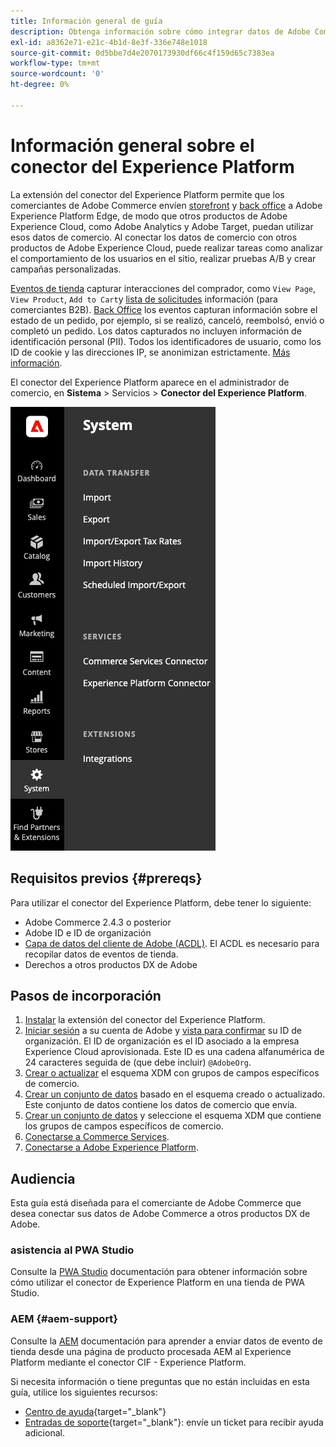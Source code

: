 ```yaml
---
title: Información general de guía
description: Obtenga información sobre cómo integrar datos de Adobe Commerce con Adobe Experience Platform mediante el conector del Experience Platform.
exl-id: a8362e71-e21c-4b1d-8e3f-336e748e1018
source-git-commit: 0d5bbe7d4e2070173930df66c4f159d65c7383ea
workflow-type: tm+mt
source-wordcount: '0'
ht-degree: 0%

---
```


# Información general sobre el conector del Experience Platform

La extensión del conector del Experience Platform permite que los comerciantes de Adobe Commerce envíen [storefront](events.md#storefront-events) y [back office](events.md#back-office-events) a Adobe Experience Platform Edge, de modo que otros productos de Adobe Experience Cloud, como Adobe Analytics y Adobe Target, puedan utilizar esos datos de comercio. Al conectar los datos de comercio con otros productos de Adobe Experience Cloud, puede realizar tareas como analizar el comportamiento de los usuarios en el sitio, realizar pruebas A/B y crear campañas personalizadas.

[Eventos de tienda](events.md#storefront-events) capturar interacciones del comprador, como `View Page`, `View Product`, `Add to Cart`y [lista de solicitudes](events.md#b2b-events) información (para comerciantes B2B). [Back Office](events.md#back-office-events) los eventos capturan información sobre el estado de un pedido, por ejemplo, si se realizó, canceló, reembolsó, envió o completó un pedido. Los datos capturados no incluyen información de identificación personal (PII). Todos los identificadores de usuario, como los ID de cookie y las direcciones IP, se anonimizan estrictamente. [Más información](https://www.adobe.com/privacy/experience-cloud.html).

El conector del Experience Platform aparece en el administrador de comercio, en **Sistema** > Servicios > **Conector del Experience Platform**.

![Extensión del conector del Experience Platform Vista de administración](assets/epc-adminui.png)

## Requisitos previos {#prereqs}

Para utilizar el conector del Experience Platform, debe tener lo siguiente:

- Adobe Commerce 2.4.3 o posterior
- Adobe ID e ID de organización
- [Capa de datos del cliente de Adobe (ACDL)](https://experienceleague.adobe.com/docs/experience-platform/tags/extensions/client/client-data-layer/overview.html). El ACDL es necesario para recopilar datos de eventos de tienda.
- Derechos a otros productos DX de Adobe

## Pasos de incorporación

1. [Instalar](install.md) la extensión del conector del Experience Platform.
1. [Iniciar sesión](https://helpx.adobe.com/manage-account/using/access-adobe-id-account.html) a su cuenta de Adobe y [vista para confirmar](https://experienceleague.adobe.com/docs/core-services/interface/administration/organizations.html#concept_EA8AEE5B02CF46ACBDAD6A8508646255) su ID de organización. El ID de organización es el ID asociado a la empresa Experience Cloud aprovisionada. Este ID es una cadena alfanumérica de 24 caracteres seguida de (que debe incluir) `@AdobeOrg`.
1. [Crear o actualizar](update-xdm.md) el esquema XDM con grupos de campos específicos de comercio.
1. [Crear un conjunto de datos](https://experienceleague.adobe.com/docs/platform-learn/implement-mobile-sdk/experience-cloud/platform.html#create-a-dataset) basado en el esquema creado o actualizado. Este conjunto de datos contiene los datos de comercio que envía.
1. [Crear un conjunto de datos](https://experienceleague.adobe.com/docs/experience-platform/edge/datastreams/overview.html) y seleccione el esquema XDM que contiene los grupos de campos específicos de comercio.
1. [Conectarse a Commerce Services](../landing/saas.md).
1. [Conectarse a Adobe Experience Platform](connect-data.md).

## Audiencia

Esta guía está diseñada para el comerciante de Adobe Commerce que desea conectar sus datos de Adobe Commerce a otros productos DX de Adobe.

### asistencia al PWA Studio

Consulte la [PWA Studio](https://developer.adobe.com/commerce/pwa-studio/integrations/adobe-commerce/aep/) documentación para obtener información sobre cómo utilizar el conector de Experience Platform en una tienda de PWA Studio.

### AEM {#aem-support}

Consulte la [AEM](https://experienceleague.adobe.com/docs/experience-manager-cloud-service/content/content-and-commerce/integrations/aep.html) documentación para aprender a enviar datos de evento de tienda desde una página de producto procesada AEM al Experience Platform mediante el conector CIF - Experience Platform.

Si necesita información o tiene preguntas que no están incluidas en esta guía, utilice los siguientes recursos:

- [Centro de ayuda](https://experienceleague.adobe.com/docs/commerce-knowledge-base/kb/overview.html){target="_blank"}
- [Entradas de soporte](https://experienceleague.adobe.com/docs/commerce-knowledge-base/kb/help-center-guide/magento-help-center-user-guide.html#submit-ticket){target="_blank"}: envíe un ticket para recibir ayuda adicional.
